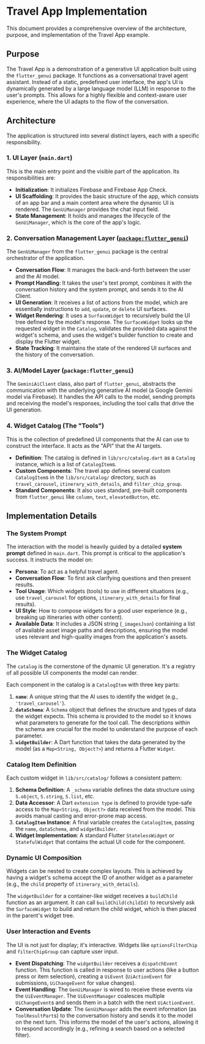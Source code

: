 # Travel App Implementation

This document provides a comprehensive overview of the architecture, purpose, and implementation of the Travel App example.

## Purpose

The Travel App is a demonstration of a generative UI application built using the `flutter_genui` package. It functions as a conversational travel agent assistant. Instead of a static, predefined user interface, the app's UI is dynamically generated by a large language model (LLM) in response to the user's prompts. This allows for a highly flexible and context-aware user experience, where the UI adapts to the flow of the conversation.

## Architecture

The application is structured into several distinct layers, each with a specific responsibility.

### 1. UI Layer (`main.dart`)

This is the main entry point and the visible part of the application. Its responsibilities are:

- **Initialization**: It initializes Firebase and Firebase App Check.
- **UI Scaffolding**: It provides the basic structure of the app, which consists of an app bar and a main content area where the dynamic UI is rendered. The `GenUiManager` provides the chat input field.
- **State Management**: It holds and manages the lifecycle of the `GenUiManager`, which is the core of the app's logic.

### 2. Conversation Management Layer ([`package:flutter_genui`](../../pkgs/flutter_genui/IMPLEMENTATION.md))

The `GenUiManager` from the `flutter_genui` package is the central orchestrator of the application.

- **Conversation Flow**: It manages the back-and-forth between the user and the AI model.
- **Prompt Handling**: It takes the user's text prompt, combines it with the conversation history and the system prompt, and sends it to the AI Client.
- **UI Generation**: It receives a list of actions from the model, which are essentially instructions to `add`, `update`, or `delete` UI surfaces.
- **Widget Rendering**: It uses a `SurfaceWidget` to recursively build the UI tree defined by the model's response. The `SurfaceWidget` looks up the requested widget in the `Catalog`, validates the provided data against the widget's schema, and uses the widget's builder function to create and display the Flutter widget.
- **State Tracking**: It maintains the state of the rendered UI surfaces and the history of the conversation.

### 3. AI/Model Layer (`package:flutter_genui`)

The `GeminiAiClient` class, also part of `flutter_genui`, abstracts the communication with the underlying generative AI model (a Google Gemini model via Firebase). It handles the API calls to the model, sending prompts and receiving the model's responses, including the tool calls that drive the UI generation.

### 4. Widget Catalog (The "Tools")

This is the collection of predefined UI components that the AI can use to construct the interface. It acts as the "API" that the AI targets.

- **Definition**: The catalog is defined in `lib/src/catalog.dart` as a `Catalog` instance, which is a list of `CatalogItem`s.
- **Custom Components**: The travel app defines several custom `CatalogItem`s in the `lib/src/catalog/` directory, such as `travel_carousel`, `itinerary_with_details`, and `filter_chip_group`.
- **Standard Components**: It also uses standard, pre-built components from `flutter_genui` like `column`, `text`, `elevatedButton`, etc.

## Implementation Details

### The System Prompt

The interaction with the model is heavily guided by a detailed **system prompt** defined in `main.dart`. This prompt is critical to the application's success. It instructs the model on:

- **Persona**: To act as a helpful travel agent.
- **Conversation Flow**: To first ask clarifying questions and then present results.
- **Tool Usage**: Which widgets (tools) to use in different situations (e.g., use `travel_carousel` for options, `itinerary_with_details` for final results).
- **UI Style**: How to compose widgets for a good user experience (e.g., breaking up itineraries with other content).
- **Available Data**: It includes a JSON string (`_imagesJson`) containing a list of available asset image paths and descriptions, ensuring the model uses relevant and high-quality images from the application's assets.

### The Widget Catalog

The `catalog` is the cornerstone of the dynamic UI generation. It's a registry of all possible UI components the model can render.

Each component in the catalog is a `CatalogItem` with three key parts:

1. **`name`**: A unique string that the AI uses to identify the widget (e.g., `'travel_carousel'`).
2. **`dataSchema`**: A `Schema` object that defines the structure and types of data the widget expects. This schema is provided to the model so it knows what parameters to generate for the tool call. The descriptions within the schema are crucial for the model to understand the purpose of each parameter.
3. **`widgetBuilder`**: A Dart function that takes the data generated by the model (as a `Map<String, Object?>`) and returns a Flutter `Widget`.

### Catalog Item Definition

Each custom widget in `lib/src/catalog/` follows a consistent pattern:

1. **Schema Definition**: A `_schema` variable defines the data structure using `S.object`, `S.string`, `S.list`, etc.
2. **Data Accessor**: A Dart `extension type` is defined to provide type-safe access to the `Map<String, Object?>` data received from the model. This avoids manual casting and error-prone map access.
3. **`CatalogItem` Instance**: A final variable creates the `CatalogItem`, passing the `name`, `dataSchema`, and `widgetBuilder`.
4. **Widget Implementation**: A standard Flutter `StatelessWidget` or `StatefulWidget` that contains the actual UI code for the component.

### Dynamic UI Composition

Widgets can be nested to create complex layouts. This is achieved by having a widget's schema accept the ID of another widget as a parameter (e.g., the `child` property of `itinerary_with_details`).

The `widgetBuilder` for a container-like widget receives a `buildChild` function as an argument. It can call `buildChild(childId)` to recursively ask the `SurfaceWidget` to build and return the child widget, which is then placed in the parent's widget tree.

### User Interaction and Events

The UI is not just for display; it's interactive. Widgets like `optionsFilterChip` and `filterChipGroup` can capture user input.

- **Event Dispatching**: The `widgetBuilder` receives a `dispatchEvent` function. This function is called in response to user actions (like a button press or item selection), creating a `UiEvent` (`UiActionEvent` for submissions, `UiChangeEvent` for value changes).
- **Event Handling**: The `GenUiManager` is wired to receive these events via the `UiEventManager`. The `UiEventManager` coalesces multiple `UiChangeEvent`s and sends them in a batch with the next `UiActionEvent`.
- **Conversation Update**: The `GenUiManager` adds the event information (as `ToolResultPart`s) to the conversation history and sends it to the model on the next turn. This informs the model of the user's actions, allowing it to respond accordingly (e.g., refining a search based on a selected filter).
